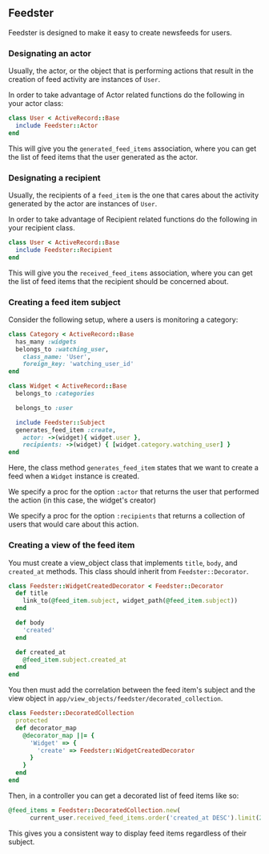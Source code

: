 ## Feedster

Feedster is designed to make it easy to create newsfeeds for users.

### Designating an actor

Usually, the actor, or the object that is performing actions that result in the creation of feed activity are 
instances of `User`.

In order to take advantage of Actor related functions do the following in your actor class:

```ruby
class User < ActiveRecord::Base
  include Feedster::Actor
end
```

This will give you the `generated_feed_items` association, 
where you can get the list of feed items that the user generated as the actor.

### Designating a recipient

Usually, the recipients of a `feed_item` is the one that cares about the activity generated by the actor are 
instances of `User`. 

In order to take advantage of Recipient related functions do the following in your recipient class.

```ruby
class User < ActiveRecord::Base
  include Feedster::Recipient
end
```

This will give you the `received_feed_items` association,
where you can get the list of feed items that the recipient should be concerned about.

### Creating a feed item subject

Consider the following setup, where a users is monitoring a category:

```ruby
class Category < ActiveRecord::Base
  has_many :widgets
  belongs_to :watching_user,
    class_name: 'User',
    foreign_key: 'watching_user_id'
end

class Widget < ActiveRecord::Base
  belongs_to :categories

  belongs_to :user

  include Feedster::Subject
  generates_feed_item :create,
    actor: ->(widget){ widget.user },
    recipients: ->(widget) { [widget.category.watching_user] }
end
```

Here, the class method `generates_feed_item` states that we want to create a feed when a `Widget` instance 
is created. 

We specify a proc for the option `:actor` that returns the user that performed the action 
(in this case, the widget's creator)

We specify a proc for the option `:recipients` that returns a collection of users that would care about this action.

### Creating a view of the feed item

You must create a view_object class that implements `title`, `body`, and `created_at` methods. 
This class should inherit from `Feedster::Decorator`.

```ruby
class Feedster::WidgetCreatedDecorator < Feedster::Decorator
  def title
    link_to(@feed_item.subject, widget_path(@feed_item.subject))
  end

  def body
    'created'
  end

  def created_at
    @feed_item.subject.created_at
  end
end
```

You then must add the correlation between the feed item's subject and the view object in `app/view_objects/feedster/decorated_collection`.


```ruby
class Feedster::DecoratedCollection
  protected
  def decorator_map
    @decorator_map ||= {
      'Widget' => {
        'create' => Feedster::WidgetCreatedDecorator
      }
    }
  end
end
```

Then, in a controller you can get a decorated list of feed items like so:

```ruby
@feed_items = Feedster::DecoratedCollection.new(
      current_user.received_feed_items.order('created_at DESC').limit(25)).decorate
```

This gives you a consistent way to display feed items regardless of their subject.

